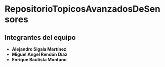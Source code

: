 # RepositorioTopicosAvanzadosDeSensores
## Integrantes del equipo

- **Alejandro Sigala Martínez**
- **Miguel Angel Rendón Díaz**
- **Enrique Bautista Montano**
